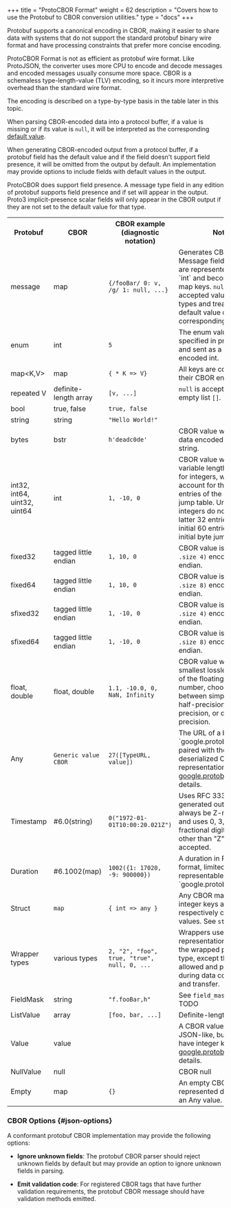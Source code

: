 +++
title = "ProtoCBOR Format"
weight = 62
description = "Covers how to use the Protobuf to CBOR conversion utilities."
type = "docs"
+++

Protobuf supports a canonical encoding in CBOR, making it easier to share data
with systems that do not support the standard protobuf binary wire format and
have processing constraints that prefer more concise encoding.

ProtoCBOR Format is not as efficient as protobuf wire format.
Like ProtoJSON, the converter uses more CPU to encode and decode messages and encoded messages usually consume more space.
CBOR is a schemaless type-length-value (TLV) encoding, so it incurs more interpretive overhead than the standard wire format.

The encoding is described on a type-by-type basis in the table later in this topic.

When parsing CBOR-encoded data into a protocol buffer, if a value is missing or if its value is `null`, it will be interpreted as the corresponding [default value](/programming-guides/editions#default).

When generating CBOR-encoded output from a protocol buffer, if a protobuf field has the default value and if the field doesn't support field presence, it will be omitted from the output by default.
An implementation may provide options to include fields with default values in the output.

ProtoCBOR does support field presence.
A message type field in any edition of protobuf supports field presence and if set will appear in the output.
Proto3 implicit-presence scalar fields will only appear in the CBOR output if they are not set to the default value for that type.

<table>
  <tbody>
    <tr>
      <th>Protobuf</th>
      <th>CBOR</th>
      <th>CBOR example (diagnostic notation)</th>
      <th>Notes</th>
    </tr>
    <tr>
      <td>message</td>
      <td>map</td>
      <td><code>{/fooBar/ 0: v, /g/ 1: null, ...}</code></td>
      <td>Generates CBOR maps. Message field numbers are represented as CBOR `int` and become CBOR map keys.
        <code>null</code> is an accepted value for all field types and treated as the default value of the corresponding field type.
      </td>
    </tr>
    <tr>
      <td>enum</td>
      <td>int</td>
      <td><code>5</code></td>
      <td>The enum value as specified in proto is used and sent as a CBOR-encoded int.
      </td>
    </tr>
    <tr>
      <td>map&lt;K,V&gt;</td>
      <td>map</td>
      <td><code>{ * K => V}</code></td>
      <td>All keys are converted to their CBOR encodings.</td>
    </tr>
    <tr>
      <td>repeated V</td>
      <td>definite-length array</td>
      <td><code>[v, ...]</code></td>
      <td><code>null</code> is accepted as the empty list <code>[]</code>.</td>
    </tr>
    <tr>
      <td>bool</td>
      <td>true, false</td>
      <td><code>true, false</code></td>
      <td></td>
    </tr>
    <tr>
      <td>string</td>
      <td>string</td>
      <td><code>"Hello World!"</code></td>
      <td></td>
    </tr>
    <tr>
      <td>bytes</td>
      <td>bstr</td>
      <td><code>h'deadc0de'</code></td>
      <td>CBOR value will be the data encoded as a byte string.
      </td>
    </tr>
    <tr>
      <td>int32, int64, uint32, uint64</td>
      <td>int</td>
      <td><code>1, -10, 0</code></td>
      <td>CBOR value will use its variable length encodings for integers, which account for the first 60 entries of the initial byte jump table.
      Unsigned integers do not use the latter 32 entries of the initial 60 entries of the initial byte jump table.</td>
    </tr>
    <tr>
      <td>fixed32</td>
      <td>tagged little endian</td>
      <td><code>1, 10, 0</code></td>
      <td>CBOR value is <code>#6.70(bytes .size 4)</code> encoded as little-endian.</td>
      </td>
    </tr>
    <tr>
      <td>fixed64</td>
      <td>tagged little endian</td>
      <td><code>1, 10, 0</code></td>
      <td>CBOR value is <code>#6.71(bytes .size 8)</code> encoded as little-endian.</td>
      </td>
    </tr>
    <tr>
      <td>sfixed32</td>
      <td>tagged little endian</td>
      <td><code>1, -10, 0</code></td>
      <td>CBOR value is <code>#6.78(bytes .size 4)</code> encoded as little-endian.</td>
      </td>
    </tr>
    <tr>
      <td>sfixed64</td>
      <td>tagged little endian</td>
      <td><code>1, -10, 0</code></td>
      <td>CBOR value is <code>#6.79(bytes .size 8)</code> encoded as little-endian.</td>
      </td>
    </tr>
    <tr>
      <td>float, double</td>
      <td>float, double</td>
      <td><code>1.1, -10.0, 0, NaN, Infinity</code></td>
      <td>CBOR value will be the smallest lossless encoding of the floating point number, choosing between simple value, half-precision, single-precision, or double-precision.
      </td>
    </tr>
    <tr>
      <td>Any</td>
      <td><code>Generic value CBOR</code></td>
      <td><code>27([TypeURL, value])</code></td>
      <td>The URL of a binary `google.protobuf.Type` paired with the deserialized CBOR representation.
      Check <a href="/reference/protobuf/google.protobuf#cbor">google.protobuf.Any</a> for details.</td>
    </tr>
    <tr>
        <td>Timestamp</td>
        <td>#6.0(string)</td>
        <td><code>0("1972-01-01T10:00:20.021Z")</code></td>
        <td>Uses RFC 3339, where generated output will always be Z-normalized and uses 0, 3, 6 or 9 fractional digits.
          Offsets other than "Z" are also accepted.
      </td>
    </tr>
    <tr>
      <td>Duration</td>
      <td>#6.1002(map)</td>
      <td><code>1002({1: 17020, -9: 900000})</code></td>
      <td>A duration in RFC9581 format, limited to durations representable in `google.protobuf.Duration`.</td>
    </tr>
    <tr>
      <td>Struct</td>
      <td><code>map</code></td>
      <td><code>{ int => any }</code></td>
      <td>Any CBOR map with integer keys and respectively constrained values. See <code>struct.proto</code>.</td>
    </tr>
    <tr>
      <td>Wrapper types</td>
      <td>various types</td>
      <td><code>2, "2", "foo", true, "true", null, 0, ...</code></td>
      <td>Wrappers use the same representation in CBOR as the wrapped primitive
        type, except that <code>null</code> is allowed and preserved during data
        conversion and transfer.
      </td>
    </tr>
    <tr>
      <td>FieldMask</td>
      <td>string</td>
      <td><code>"f.fooBar,h"</code></td>
      <td>See <code>field_mask.proto</code>. TODO</td>
    </tr>
    <tr>
      <td>ListValue</td>
      <td>array</td>
      <td><code>[foo, bar, ...]</code></td>
      <td>Definite-length array.</td>
    </tr>
    <tr>
      <td>Value</td>
      <td>value</td>
      <td></td>
      <td>A CBOR value that is JSON-like, but structs have integer keys. Check
        <a href="/reference/protobuf/google.protobuf#value">google.protobuf.Value</a>
        for details.
      </td>
    </tr>
    <tr>
      <td>NullValue</td>
      <td>null</td>
      <td></td>
      <td>CBOR null</td>
    </tr>
    <tr>
      <td>Empty</td>
      <td>map</td>
      <td><code>{}</code></td>
      <td>An empty CBOR map, but represented differently as an Any value.</td>
    </tr>
  </tbody>
</table>

### CBOR Options {#json-options}

A conformant protobuf CBOR implementation may provide the following options:

*   **Ignore unknown fields**: The protobuf CBOR parser should reject unknown
    fields by default but may provide an option to ignore unknown fields in
    parsing.

*   **Emit validation code**: For registered CBOR tags that have further
    validation requirements, the protobuf CBOR message should have validation
    methods emitted.

